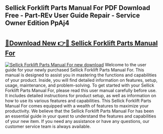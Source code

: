 ## Sellick Forklift Parts Manual For PDF Download Free - Part-REv User Guide Repair - Service Owner Edition PpAj4

# <h2><a href="http://bc4873.oget.top/?id=Sellick+Forklift+Parts+Manual+For">🔗Download New 👉🔴 Sellick Forklift Parts Manual For</a></h2>

[![Sellick Forklift Parts Manual For new download](https://i.imgur.com/5g1atiW.png)](http://bc4873.oget.top/?id=Sellick+Forklift+Parts+Manual+For)
Welcome to the user guide for your newly purchased Sellick Forklift Parts Manual For. This manual is designed to assist you in mastering the functions and capabilities of your product. Inside, you will find detailed information on features, setup, usage, maintenance, and problem-solving. To get started with your Sellick Forklift Parts Manual For, please read this user manual carefully before use. It includes detailed instructions for product setup, as well as information on how to use its various features and capabilities. This Sellick Forklift Parts Manual For comes equipped with a wealth of features to maximize your productivity. We believe that the Sellick Forklift Parts Manual For has been an essential guide in your quest to understand the features and capabilities of your new item. If you need any assistance or have any questions, our customer service team is always available.
